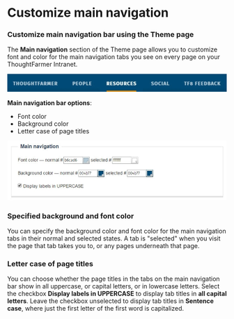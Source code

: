 # Customize main navigation

### Customize main navigation bar using the Theme page

The **Main navigation** section of the Theme page allows you to customize font and color for the main navigation tabs you see on every page on your ThoughtFarmer Intranet.

![](../../../../.gitbook/assets/1%20%2815%29.jpg)

**Main navigation bar options**:

* Font color
* Background color
* Letter case of page titles

![](../../../../.gitbook/assets/2%20%2824%29.jpg)

### Specified background and font color

You can specify the background color and font color for the main navigation tabs in their normal and selected states. A tab is "selected" when you visit the page that tab takes you to, or any pages underneath that page.

### Letter case of page titles

You can choose whether the page titles in the tabs on the main navigation bar show in all uppercase, or capital letters, or in lowercase letters. Select the checkbox **Display labels in UPPERCASE** to display tab titles in **all capital letters**. Leave the checkbox unselected to display tab titles in **Sentence case**, where just the first letter of the first word is capitalized.  


